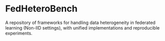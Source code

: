# FedHeteroBench
A repository of frameworks for handling data heterogeneity in federated learning (Non-IID settings), with unified implementations and reproducible experiments.

